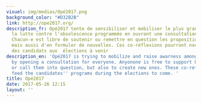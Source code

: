 ```yaml
---
visuel: img/medias/Opé2017.png
background_color: "#D32B2B"
link: http://ope2017.org/
description_fr: Opé2017 tente de sensibiliser et mobiliser le plus grand nombre à
  la lutte contre l’obsolescence programmée en ouvrant une consultation à tou-te-s.
  Chacun-e est libre de soutenir ou remettre en question les propositions d'Opé2017,
  mais aussi d'en formuler de nouvelles. Ces co-réflexions pourront nourrir les programmes
  des candidats aux  élections à venir
description_en: 'Opé2017 is trying to mobilize and raise awarness among forseen obsolescence
  by opening a consultation for everyone. Anyonone is free to support Opé2017''s propositions
  or call them into question, but also to create new ones. These co-reflexions may
  feed the candidates'' programs during the elections to come. '
title: Opé2017
date: 2017-05-26 12:15
layout: ''
---
```

